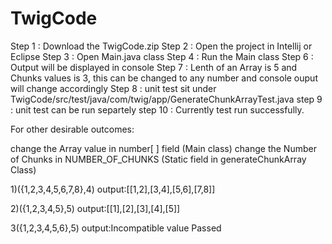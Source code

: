 # TwigCode

Step 1 : Download the TwigCode.zip
Step 2 : Open the project in Intellij or Eclipse
Step 3 : Open Main.java class
Step 4 : Run the Main class 
Step 6 : Output will be displayed in console
Step 7 : Lenth of an Array is 5 and Chunks values is 3, this can be changed to any number and console ouput will change accordingly 
Step 8 : unit test sit under TwigCode/src/test/java/com/twig/app/GenerateChunkArrayTest.java
step 9 : unit test can be run separtely 
step 10 : Currently test run successfully.

For other desirable outcomes:

change the Array value in number[ ] field (Main class)
change the Number of Chunks in NUMBER_OF_CHUNKS (Static field in generateChunkArray Class)

1)({1,2,3,4,5,6,7,8},4)
output:[[1,2],[3,4],[5,6],[7,8]]

2)({1,2,3,4,5},5)
output:[[1],[2],[3],[4],[5]]

3({1,2,3,4,5,6},5)
output:Incompatible value Passed
